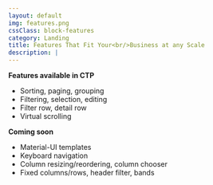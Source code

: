 ```yaml
---
layout: default
img: features.png
cssClass: block-features
category: Landing
title: Features That Fit Your<br/>Business at any Scale
description: |
---
```


**Features available in CTP**

* Sorting, paging, grouping
* Filtering, selection, editing
* Filter row, detail row
* Virtual scrolling

**Coming soon**

* Material-UI templates
* Keyboard navigation
* Column resizing/reordering, column chooser
* Fixed columns/rows, header filter, bands
